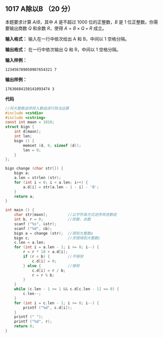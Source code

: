 ﻿## 1017 A除以B （20 分）

本题要求计算 $A/B$，其中 $A$ 是不超过 1000 位的正整数，$B$ 是 1 位正整数。你需要输出商数 $Q$ 和余数 $R$，使得 $A=B×Q+R$ 成立。

**输入格式：**
输入在一行中依次给出 A 和 B，中间以 1 空格分隔。

**输出格式：**
在一行中依次输出 Q 和 R，中间以 1 空格分隔。

**输入样例：**

    123456789050987654321 7

**输出样例：**

    17636684150141093474 3

**代码**

```c
//将大整数逆序转入数组进行除法运算
#include <cstdio>
#include <cstring>
const int maxn = 1010;
struct bign {
	int d[maxn];
	int len;
	bign () {
		memset (d, 0, sizeof (d));
		len = 0;
	}
};

bign change (char str[]) {
	bign a;
	a.len = strlen (str);
	for (int i = 0; i < a.len; i++) {
		a.d[i] = str[a.len - 1 - i] - '0';
	}
	return a;
}

int main () {
	char str[maxn];			//以字符串方式逆序转进数组 
	int b, r = 0;			//除数，余数 
	scanf ("%s", &str);	
	scanf ("%d", &b);
	bign a = change (str);	//得到大整数a 
	bign c;					//求商得到大整数c 
	c.len = a.len;
	for (int i = a.len - 1; i >= 0; i--) {
		r = r * 10 + a.d[i];
		if (r < b) {		//不够除 
			c.d[i] = 0;		
		} else {			//够除 
			c.d[i] = r / b;
			r = r % b;
		}
	}
	while (c.len - 1 >= 1 && c.d[c.len - 1] == 0) {
		c.len--;
	}
	for (int i = c.len - 1; i >= 0; i--) {
		printf ("%d", c.d[i]);
	}
	printf (" ");
	printf ("%d", r);	
	return 0;
}
```


